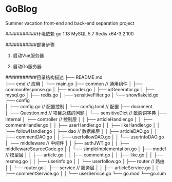 # GoBlog
Summer vacation front-end and back-end separation project

###########环境依赖
go 1.18
MySQL 5.7
Redis x64-3.2.100

###########部署步骤
1. 启动Vue服务器

2. 启动Go服务器


###########目录结构描述
├── README.md                   
├── cmd                         // 应用
│   └── main.go
├── common                  // 通用组件
│   ├── commonResponse.go
│   ├── encoder.go
│   ├── idGenerator.go
│   ├── mysql.go
│   ├── redis.go
│   ├── sensitiveFilter.go
│   └── snowflakeid.go
├── config                      
│   ├── config.go                // 配置控制
│   └── config.toml               // 配置
├── document                      
│   ├── Question.md               // 项目总结的问题
│   └── sensitiveDict               // 敏感词字典
├── internal
│   ├── controller               // 控制层
│   │   ├── articleHandler.go
│   │   ├── commentHandler.go
│   │   ├── userHandler.go
│   │   ├── likeHandler.go
│   │   └── followHandler.go
│   ├── dao                      // 数据库层
│   │   ├── articleDAO.go
│   │   ├── commentDAO.go
│   │   ├── userfollowDAO.go
│   │   └── userinfoDAO.go
│   ├── middleware               // 中间件
│   │   ├── authJWT.go
│   │   ├── middlewareSourceCode.go
│   │   └── simpleImplementation.go
│   ├── model                    // 模型层
│   │   ├── article.go
│   │   ├── comment.go
│   │   ├── like.go
│   │   ├── resmsg.go
│   │   ├── userinfo.go
│   │   └── userfollow.go
│   ├── router                      // 路由
│   │   └── router.go
│   ├── service                   // 服务层
│   │   ├── articleService.go
│   │   ├── commentService.go
│   │   └── userService.go
└── go.mod
    └──go.sum